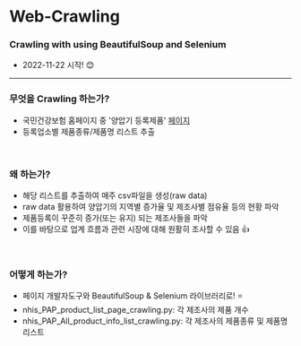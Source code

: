 # Web-Crawling
### Crawling with using BeautifulSoup and Selenium
- 2022-11-22 시작! 😊
---
### 무엇을 Crawling 하는가?
- 국민건강보험 홈페이지 중 '양압기 등록제품' [페이지](https://www.nhis.or.kr/nhis/policy/retrievePAPPrdList.do)
- 등록업소별 제품종류/제품명 리스트 추출
<br>

### 왜 하는가?
- 해당 리스트를 추출하여 매주 csv파일을 생성(raw data)
- raw data 활용하여 양압기의 지역별 증가율 및 제조사별 점유율 등의 현황 파악
- 제품등록이 꾸준히 증가(또는 유지) 되는 제조사들을 파악
- 이를 바탕으로 업계 흐름과 관련 시장에 대해 원활히 조사할 수 있음 👍
<br>

### 어떻게 하는가?
- 페이지 개발자도구와 BeautifulSoup & Selenium 라이브러리로! ⭐
- nhis_PAP_product_list_page_crawling.py: 각 제조사의 제품 개수
- nhis_PAP_All_product_info_list_crawling.py: 각 제조사의 제품종류 및 제품명 리스트
